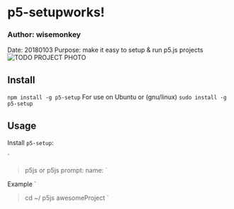 # p5-setupworks!
### Author: wisemonkey
Date: 20180103
Purpose: make it easy to setup & run p5.js projects
![TODO PROJECT PHOTO](#)
## Install

`
npm install -g p5-setup
`
For use on Ubuntu or (gnu/linux)
`
sudo install -g p5-setup
`

## Usage

Install `p5-setup`:

`
>p5js <NAMEOFPROJECT>
or 
>p5js
prompt: name: <NAMEOFPROJECT>
`

Example
`
> cd ~/
>p5js awesomeProject
`

